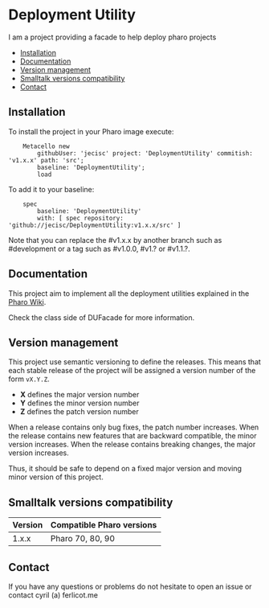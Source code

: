 # Deployment Utility

I am a project providing a facade to help deploy pharo projects

- [Installation](#installation)
- [Documentation](#documentation)
- [Version management](#version-management)
- [Smalltalk versions compatibility](#smalltalk-versions-compatibility)
- [Contact](#contact)

## Installation

To install the project in your Pharo image execute:

```Smalltalk
    Metacello new
    	githubUser: 'jecisc' project: 'DeploymentUtility' commitish: 'v1.x.x' path: 'src';
    	baseline: 'DeploymentUtility';
    	load
```

To add it to your baseline:

```Smalltalk
    spec
    	baseline: 'DeploymentUtility'
    	with: [ spec repository: 'github://jecisc/DeploymentUtility:v1.x.x/src' ]
```

Note that you can replace the #v1.x.x by another branch such as #development or a tag such as #v1.0.0, #v1.? or #v1.1.?.


## Documentation

This project aim to implement all the deployment utilities explained in the [Pharo Wiki](https://github.com/pharo-open-documentation/pharo-wiki/blob/master/General/DeployYourPharoApplication.md).

Check the class side of DUFacade for more information.


## Version management 

This project use semantic versioning to define the releases. This means that each stable release of the project will be assigned a version number of the form `vX.Y.Z`. 

- **X** defines the major version number
- **Y** defines the minor version number 
- **Z** defines the patch version number

When a release contains only bug fixes, the patch number increases. When the release contains new features that are backward compatible, the minor version increases. When the release contains breaking changes, the major version increases. 

Thus, it should be safe to depend on a fixed major version and moving minor version of this project.

## Smalltalk versions compatibility

| Version 	| Compatible Pharo versions 		|
|-------------	|---------------------------	|
| 1.x.x       	| Pharo 70, 80, 90				|

## Contact

If you have any questions or problems do not hesitate to open an issue or contact cyril (a) ferlicot.me 
